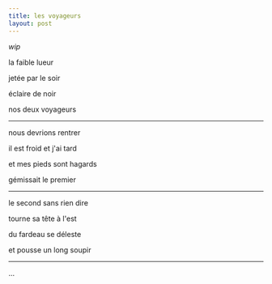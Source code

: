 ```yaml
---
title: les voyageurs
layout: post
---
```


*wip*

la faible lueur

jetée par le soir

éclaire de noir

nos deux voyageurs

---

nous devrions rentrer

il est froid et j'ai tard

et mes pieds sont hagards

gémissait le premier

---

le second sans rien dire

tourne sa tête à l'est

du fardeau se déleste

et pousse un long soupir

---

...
